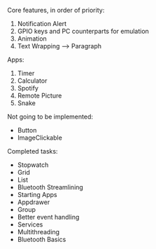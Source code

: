 Core features, in order of priority:
 1. Notification Alert
 2. GPIO keys and PC counterparts for emulation
 3. Animation
 4. Text Wrapping --> Paragraph

Apps:
 1. Timer
 2. Calculator
 3. Spotify
 4. Remote Picture
 5. Snake

Not going to be implemented:
 - Button
 - ImageClickable

Completed tasks:
 - Stopwatch
 - Grid
 - List
 - Bluetooth Streamlining
 - Starting Apps
 - Appdrawer
 - Group
 - Better event handling
 - Services
 - Multithreading
 - Bluetooth Basics
